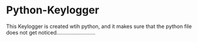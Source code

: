 # Python-Keylogger
This Keylogger is created wtih python, and it makes sure that the python file does not get noticed..........................
